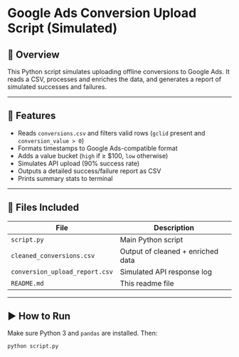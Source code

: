 # Google Ads Conversion Upload Script (Simulated)

## 📝 Overview
This Python script simulates uploading offline conversions to Google Ads. It reads a CSV, processes and enriches the data, and generates a report of simulated successes and failures.

---

## 🚀 Features
- Reads `conversions.csv` and filters valid rows (`gclid` present and `conversion_value > 0`)
- Formats timestamps to Google Ads-compatible format
- Adds a value bucket (`high` if ≥ $100, `low` otherwise)
- Simulates API upload (90% success rate)
- Outputs a detailed success/failure report as CSV
- Prints summary stats to terminal

---

## 📁 Files Included
| File                          | Description                                     |
|-------------------------------|-------------------------------------------------|
| `script.py`                   | Main Python script                             |
| `cleaned_conversions.csv`     | Output of cleaned + enriched data              |
| `conversion_upload_report.csv`| Simulated API response log                     |
| `README.md`                   | This readme file                               |

---

## ▶️ How to Run

Make sure Python 3 and `pandas` are installed. Then:

```bash
python script.py
